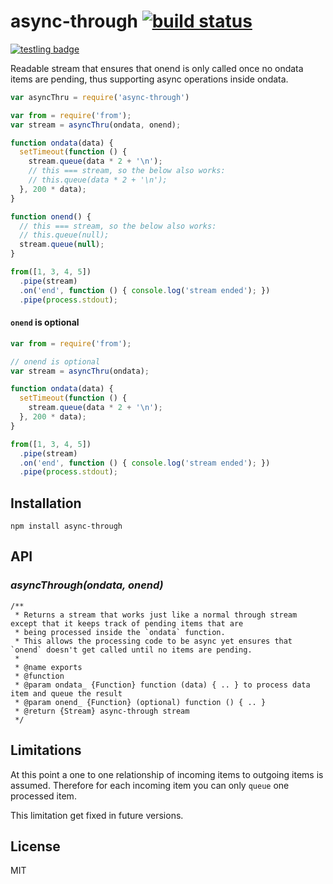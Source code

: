 # async-through [![build status](https://secure.travis-ci.org/thlorenz/async-through.png)](http://travis-ci.org/thlorenz/async-through)

[![testling badge](https://ci.testling.com/thlorenz/async-through.png)](https://ci.testling.com/thlorenz/async-through)

Readable stream that ensures that onend is only called once no ondata items are pending, thus supporting async operations inside ondata.

```js
var asyncThru = require('async-through')

var from = require('from');
var stream = asyncThru(ondata, onend);

function ondata(data) {
  setTimeout(function () {
    stream.queue(data * 2 + '\n');
    // this === stream, so the below also works:
    // this.queue(data * 2 + '\n');
  }, 200 * data);
}

function onend() {
  // this === stream, so the below also works:
  // this.queue(null);
  stream.queue(null);
}

from([1, 3, 4, 5])
  .pipe(stream)
  .on('end', function () { console.log('stream ended'); })
  .pipe(process.stdout);
```

#### `onend` is optional

```js
var from = require('from');

// onend is optional
var stream = asyncThru(ondata);

function ondata(data) {
  setTimeout(function () {
    stream.queue(data * 2 + '\n');
  }, 200 * data);
}

from([1, 3, 4, 5])
  .pipe(stream)
  .on('end', function () { console.log('stream ended'); })
  .pipe(process.stdout);
```

## Installation

    npm install async-through

## API

### *asyncThrough(ondata, onend)*

```
/**
 * Returns a stream that works just like a normal through stream except that it keeps track of pending items that are
 * being processed inside the `ondata` function.
 * This allows the processing code to be async yet ensures that `onend` doesn't get called until no items are pending.
 * 
 * @name exports
 * @function
 * @param ondata_ {Function} function (data) { .. } to process data item and queue the result
 * @param onend_ {Function} (optional) function () { .. }
 * @return {Stream} async-through stream
 */
```

## Limitations

At this point a one to one relationship of incoming items to outgoing items is assumed. Therefore for each incoming item
you can only `queue` one processed item.

This limitation get fixed in future versions.

## License

MIT
